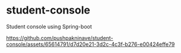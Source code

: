 # student-console
Student console using Spring-boot 


https://github.com/pushpakninave/student-console/assets/65614791/d7d20e21-3d2c-4c3f-b276-e00424effe79

